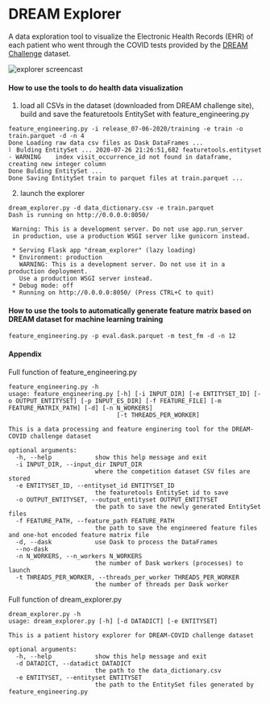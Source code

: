 # DREAM Explorer

A data exploration tool to visualize the Electronic Health Records (EHR) of each patient who went through the COVID tests provided by the [DREAM Challenge](http://dreamchallenges.org) dataset.  

![explorer screencast](images/animated.gif)

#### How to use the tools to do health data visualization
1. load all CSVs in the dataset (downloaded from DREAM challenge site), build and save the featuretools EntitySet with feature_engineering.py
```
feature_engineering.py -i release_07-06-2020/training -e train -o train.parquet -d -n 4
Done Loading raw data csv files as Dask DataFrames ...
⠇ Bulding EntitySet ... 2020-07-26 21:26:51,682 featuretools.entityset - WARNING    index visit_occurrence_id not found in dataframe, creating new integer column
Done Bulding EntitySet ...
Done Saving EntitySet train to parquet files at train.parquet ...
```
2. launch the explorer
```
dream_explorer.py -d data_dictionary.csv -e train.parquet
Dash is running on http://0.0.0.0:8050/

 Warning: This is a development server. Do not use app.run_server
 in production, use a production WSGI server like gunicorn instead.

 * Serving Flask app "dream_explorer" (lazy loading)
 * Environment: production
   WARNING: This is a development server. Do not use it in a production deployment.
   Use a production WSGI server instead.
 * Debug mode: off
 * Running on http://0.0.0.0:8050/ (Press CTRL+C to quit)
```

#### How to use the tools to automatically generate feature matrix based on DREAM dataset for machine learning training
```
feature_engineering.py -p eval.dask.parquet -m test_fm -d -n 12
```

#### Appendix
Full function of feature_engineering.py
```
feature_engineering.py -h
usage: feature_engineering.py [-h] [-i INPUT_DIR] [-e ENTITYSET_ID] [-o OUTPUT_ENTITYSET] [-p INPUT_ES_DIR] [-f FEATURE_FILE] [-m FEATURE_MATRIX_PATH] [-d] [-n N_WORKERS]
                              [-t THREADS_PER_WORKER]
                              
This is a data processing and feature enginering tool for the DREAM-COVID challenge dataset

optional arguments:
  -h, --help            show this help message and exit
  -i INPUT_DIR, --input_dir INPUT_DIR
                        where the competition dataset CSV files are stored
  -e ENTITYSET_ID, --entityset_id ENTITYSET_ID
                        the featuretools EntitySet id to save
  -o OUTPUT_ENTITYSET, --output_entityset OUTPUT_ENTITYSET
                        the path to save the newly generated EntitySet files
  -f FEATURE_PATH, --feature_path FEATURE_PATH
                        the path to save the engineered feature files and one-hot encoded feature matrix file
  -d, --dask            use Dask to process the DataFrames
  --no-dask
  -n N_WORKERS, --n_workers N_WORKERS
                        the number of Dask workers (processes) to launch
  -t THREADS_PER_WORKER, --threads_per_worker THREADS_PER_WORKER
                        the number of threads per Dask worker
```

Full function of dream_explorer.py
```
dream_explorer.py -h
usage: dream_explorer.py [-h] [-d DATADICT] [-e ENTITYSET]

This is a patient history explorer for DREAM-COVID challenge dataset

optional arguments:
  -h, --help            show this help message and exit
  -d DATADICT, --datadict DATADICT
                        the path to the data_dictionary.csv
  -e ENTITYSET, --entityset ENTITYSET
                        the path to the EntitySet files generated by feature_engineering.py
```
